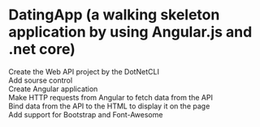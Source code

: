# DatingApp (a walking skeleton application by using Angular.js and .net core)<br>
Create the Web API project by the DotNetCLI<br>
Add sourse control<br>
Create Angular application<br>
Make HTTP requests from Angular to fetch data from the API<br>
Bind data from the API to the HTML to display it on the page<br>
Add support for Bootstrap and Font-Awesome<br>
